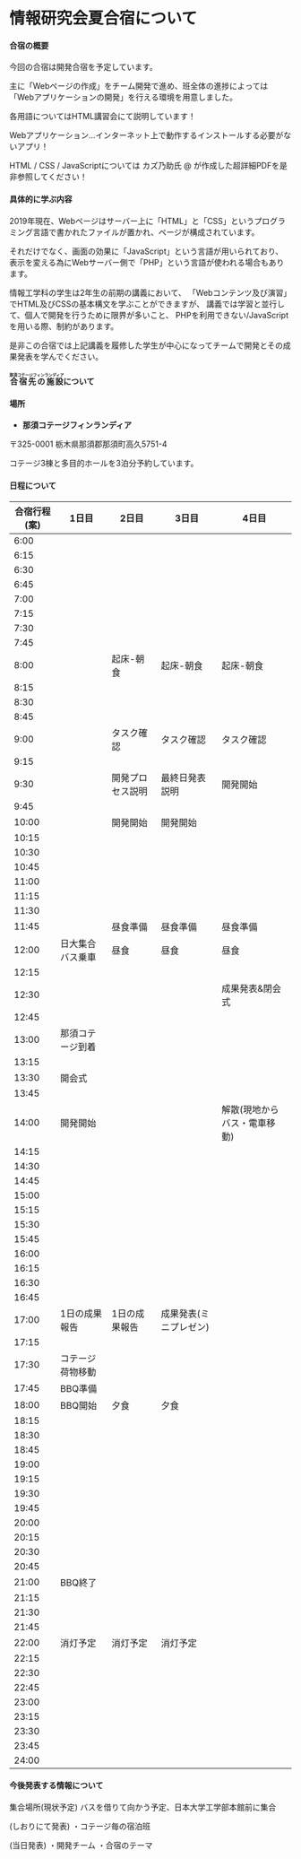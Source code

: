 # 情報研究会夏合宿について

#### 合宿の概要

今回の合宿は開発合宿を予定しています。

主に「Webページの作成」をチーム開発で進め、班全体の進捗によっては
「Webアプリケーションの開発」を行える環境を用意しました。


各用語についてはHTML講習会にて説明しています！

Webアプリケーション…インターネット上で動作するインストールする必要がないアプリ！



HTML / CSS / JavaScriptについては
カズ乃助氏 @ が作成した超詳細PDFを是非参照してください！ 



#### 具体的に学ぶ内容

2019年現在、Webページはサーバー上に「HTML」と「CSS」というプログラミング言語で書かれたファイルが置かれ、ページが構成されています。

それだけでなく、画面の効果に「JavaScript」という言語が用いられており、
表示を変える為にWebサーバー側で「PHP」という言語が使われる場合もあります。

情報工学科の学生は2年生の前期の講義において、
「Webコンテンツ及び演習」でHTML及びCSSの基本構文を学ぶことができますが、
講義では学習と並行して、個人で開発を行うために限界が多いこと、
PHPを利用できない/JavaScriptを用いる際、制約があります。

是非この合宿では上記講義を履修した学生が中心になってチームで開発とその成果発表を学んでください。



#### <ruby>合宿先の施設<rt>那須コテージフィンランディア</rt></ruby>について

#### 場所

- **那須コテージフィンランディア**

〒325-0001 栃木県那須郡那須町高久5751-4

コテージ3棟と多目的ホールを3泊分予約しています。



#### 日程について

| 合宿行程(案) | 1日目                | 2日目            | 3日目                  | 4日目                        |
| ------------ | -------------------- | ---------------- | ---------------------- | ---------------------------- |
| 6:00         |                      |                  |                        |                              |
| 6:15         |                      |                  |                        |                              |
| 6:30         |                      |                  |                        |                              |
| 6:45         |                      |                  |                        |                              |
| 7:00         |                      |                  |                        |                              |
| 7:15         |                      |                  |                        |                              |
| 7:30         |                      |                  |                        |                              |
| 7:45         |                      |                  |                        |                              |
| 8:00         |                      | 起床-朝食        | 起床-朝食              | 起床-朝食                    |
| 8:15         |                      |                  |                        |                              |
| 8:30         |                      |                  |                        |                              |
| 8:45         |                      |                  |                        |                              |
| 9:00         |                      | タスク確認       | タスク確認             | タスク確認                   |
| 9:15         |                      |                  |                        |                              |
| 9:30         |                      | 開発プロセス説明 | 最終日発表説明         | 開発開始                     |
| 9:45         |                      |                  |                        |                              |
| 10:00        |                      | 開発開始         | 開発開始               |                              |
| 10:15        |                      |                  |                        |                              |
| 10:30        |                      |                  |                        |                              |
| 10:45        |                      |                  |                        |                              |
| 11:00        |                      |                  |                        |                              |
| 11:15        |                      |                  |                        |                              |
| 11:30        |                      |                  |                        |                              |
| 11:45        |                      | 昼食準備         | 昼食準備               | 昼食準備                     |
| 12:00        | 日大集合<br>バス乗車 | 昼食             | 昼食                   | 昼食                         |
| 12:15        |                      |                  |                        |                              |
| 12:30        |                      |                  |                        | 成果発表&閉会式              |
| 12:45        |                      |                  |                        |                              |
| 13:00        | 那須コテージ到着     |                  |                        |                              |
| 13:15        |                      |                  |                        |                              |
| 13:30        | 開会式               |                  |                        |                              |
| 13:45        |                      |                  |                        |                              |
| 14:00        | 開発開始             |                  |                        | 解散(現地からバス・電車移動) |
| 14:15        |                      |                  |                        |                              |
| 14:30        |                      |                  |                        |                              |
| 14:45        |                      |                  |                        |                              |
| 15:00        |                      |                  |                        |                              |
| 15:15        |                      |                  |                        |                              |
| 15:30        |                      |                  |                        |                              |
| 15:45        |                      |                  |                        |                              |
| 16:00        |                      |                  |                        |                              |
| 16:15        |                      |                  |                        |                              |
| 16:30        |                      |                  |                        |                              |
| 16:45        |                      |                  |                        |                              |
| 17:00        | 1日の成果報告        | 1日の成果報告    | 成果発表(ミニプレゼン) |                              |
| 17:15        |                      |                  |                        |                              |
| 17:30        | コテージ荷物移動     |                  |                        |                              |
| 17:45        | BBQ準備              |                  |                        |                              |
| 18:00        | BBQ開始              | 夕食             | 夕食                   |                              |
| 18:15        |                      |                  |                        |                              |
| 18:30        |                      |                  |                        |                              |
| 18:45        |                      |                  |                        |                              |
| 19:00        |                      |                  |                        |                              |
| 19:15        |                      |                  |                        |                              |
| 19:30        |                      |                  |                        |                              |
| 19:45        |                      |                  |                        |                              |
| 20:00        |                      |                  |                        |                              |
| 20:15        |                      |                  |                        |                              |
| 20:30        |                      |                  |                        |                              |
| 20:45        |                      |                  |                        |                              |
| 21:00        | BBQ終了              |                  |                        |                              |
| 21:15        |                      |                  |                        |                              |
| 21:30        |                      |                  |                        |                              |
| 21:45        |                      |                  |                        |                              |
| 22:00        | 消灯予定             | 消灯予定         | 消灯予定               |                              |
| 22:15        |                      |                  |                        |                              |
| 22:30        |                      |                  |                        |                              |
| 22:45        |                      |                  |                        |                              |
| 23:00        |                      |                  |                        |                              |
| 23:15        |                      |                  |                        |                              |
| 23:30        |                      |                  |                        |                              |
| 23:45        |                      |                  |                        |                              |
| 24:00        |                      |                  |                        |                              |



#### 今後発表する情報について

集合場所(現状予定)
バスを借りて向かう予定、日本大学工学部本館前に集合

(しおりにて発表)
・コテージ毎の宿泊班

(当日発表)
・開発チーム
・合宿のテーマ
